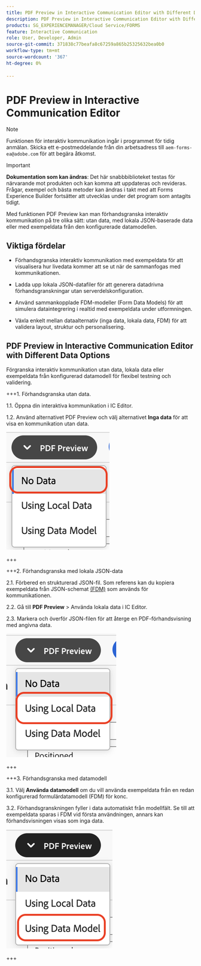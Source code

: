 ```yaml
---
title: PDF Preview in Interactive Communication Editor with Different Data Options
description: PDF Preview in Interactive Communication Editor with Different Data Options to preview Interactive Communications in three different ways.
products: SG_EXPERIENCEMANAGER/Cloud Service/FORMS
feature: Interactive Communication
role: User, Developer, Admin
source-git-commit: 371838c77beafa8c67259a865b25325632bea0b0
workflow-type: tm+mt
source-wordcount: '367'
ht-degree: 0%

---
```



# PDF Preview in Interactive Communication Editor

>[!NOTE]
>
> Funktionen för interaktiv kommunikation ingår i programmet för tidig anmälan. Skicka ett e-postmeddelande från din arbetsadress till `aem-forms-ea@adobe.com` för att begära åtkomst.

>[!IMPORTANT]
>
> **Dokumentation som kan ändras**: Det här snabbbiblioteket testas för närvarande mot produkten och kan komma att uppdateras och revideras. Frågar, exempel och bästa metoder kan ändras i takt med att Forms Experience Builder fortsätter att utvecklas under det program som antagits tidigt.

Med funktionen PDF Preview kan man förhandsgranska interaktiv kommunikation på tre olika sätt: utan data, med lokala JSON-baserade data eller med exempeldata från den konfigurerade datamodellen.

## Viktiga fördelar

- Förhandsgranska interaktiv kommunikation med exempeldata för att visualisera hur livedata kommer att se ut när de sammanfogas med kommunikationen.

- Ladda upp lokala JSON-datafiler för att generera datadrivna förhandsgranskningar utan serverdelskonfiguration.

- Använd sammankopplade FDM-modeller (Form Data Models) för att simulera dataintegrering i realtid med exempeldata under utformningen.

- Växla enkelt mellan dataalternativ (inga data, lokala data, FDM) för att validera layout, struktur och personalisering.

## PDF Preview in Interactive Communication Editor with Different Data Options

Förgranska interaktiv kommunikation utan data, lokala data eller exempeldata från konfigurerad datamodell för flexibel testning och validering.

+++&#x200B;1. Förhandsgranska utan data.

1.1. Öppna din interaktiva kommunikation i IC Editor.

1.2. Använd alternativet PDF Preview och välj alternativet **Inga data** för att visa en kommunikation utan data.

![Sök efter IC Docu](/help/forms/interactive-communication/assets/nodata.png)

+++

+++&#x200B;2. Förhandsgranska med lokala JSON-data

2.1. Förbered en strukturerad JSON-fil. Som referens kan du kopiera exempeldata från JSON-schemat [(FDM)](https://experienceleague.adobe.com/en/docs/experience-manager-cloud-service/content/forms/integrate/use-form-data-model/work-with-form-data-model) som används för kommunikationen.

2.2. Gå till **PDF Preview** > Använda lokala data i IC Editor.

2.3. Markera och överför JSON-filen för att återge en PDF-förhandsvisning med angivna data.

![Sök efter IC Docu](/help/forms/interactive-communication/assets/localdata.png)

+++

+++&#x200B;3. Förhandsgranska med datamodell 

3.1. Välj **Använda datamodell** om du vill använda exempeldata från en redan konfigurerad formulärdatamodell (FDM) för konc.

3.2. Förhandsgranskningen fyller i data automatiskt från modellfält. Se till att exempeldata sparas i FDM vid första användningen, annars kan förhandsvisningen visas som inga data.

![Sök efter IC Docu](/help/forms/interactive-communication/assets/datamodel.png)

+++

